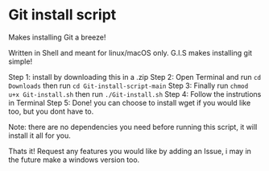 # Git install script
Makes installing Git a breeze!

Written in Shell and meant for linux/macOS only. G.I.S makes installing git simple!

Step 1: install by downloading this in a .zip
Step 2: Open Terminal and run `cd Downloads` then run `cd Git-install-script-main`
Step 3: Finally run `chmod u+x Git-install.sh` then run `./Git-install.sh` 
Step 4: Follow the instrutions in Terminal
Step 5: Done! you can choose to install wget if you would like too, but you dont have to.

Note: there are no dependencies you need before running this script, it will install it all for you.

Thats it! Request any features you would like by adding an Issue, i may in the future make a windows version too. 

